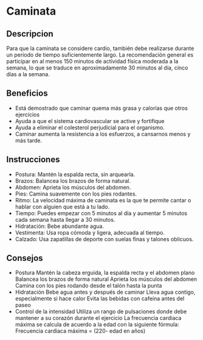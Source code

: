 # Caminata

## Descripcion
Para que la caminata se considere cardio, también debe realizarse durante un periodo de tiempo suficientemente largo. La recomendación general es participar en al menos 150 minutos de actividad física moderada a la semana, lo que se traduce en aproximadamente 30 minutos al día, cinco días a la semana.

## Beneficios
- Está demostrado que caminar quema más grasa y calorías que otros ejercicios
- Ayuda a que el sistema cardiovascular se active y fortifique
- Ayuda a eliminar el colesterol perjudicial para el organismo. 
- Caminar aumenta la resistencia a los esfuerzos, a cansarnos menos y más tarde.

## Instrucciones
- Postura: Mantén la espalda recta, sin arquearla. 
- Brazos: Balancea los brazos de forma natural. 
- Abdomen: Aprieta los músculos del abdomen. 
- Pies: Camina suavemente con los pies rodantes. 
- Ritmo: La velocidad máxima de caminata es la que te permite cantar o hablar con alguien que está a tu lado. 
- Tiempo: Puedes empezar con 5 minutos al día y aumentar 5 minutos cada semana hasta llegar a 30 minutos. 
- Hidratación: Bebe abundante agua. 
- Vestimenta: Usa ropa cómoda y ligera, adecuada al tiempo. 
- Calzado: Usa zapatillas de deporte con suelas finas y talones oblicuos. 

## Consejos
- Postura 
Mantén la cabeza erguida, la espalda recta y el abdomen plano
Balancea los brazos de forma natural
Aprieta los músculos del abdomen
Camina con los pies rodando desde el talón hasta la punta
- Hidratación 
Bebe agua antes y después de caminar
Lleva agua contigo, especialmente si hace calor
Evita las bebidas con cafeína antes del paseo
- Control de la intensidad 
Utiliza un rango de pulsaciones donde debe mantener a su corazón durante el ejercicio
La frecuencia cardiaca máxima se calcula de acuerdo a la edad con la siguiente fórmula: Frecuencia cardiaca máxima = (220- edad en años)